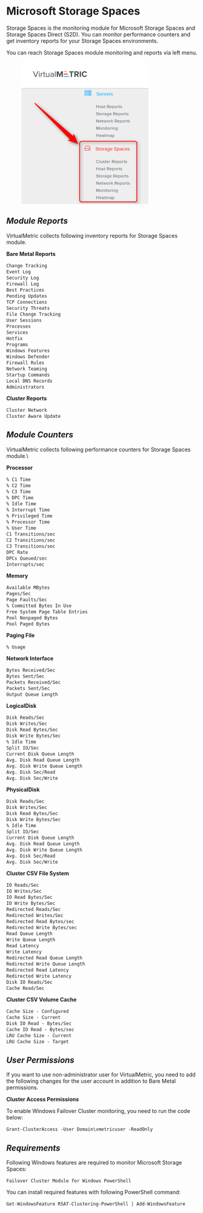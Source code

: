 # Microsoft Storage Spaces

Storage Spaces is the monitoring module for Microsoft Storage Spaces and Storage Spaces Direct (S2D). You can monitor performance counters and get inventory reports for your Storage Spaces environments.

You can reach Storage Spaces module monitoring and reports via left menu.

<div align="left">

<figure><img src="../../.gitbook/assets/image (70).png" alt=""><figcaption></figcaption></figure>

</div>

## _**Module Reports**_

VirtualMetric collects following inventory reports for Storage Spaces module.

**Bare Metal Reports**

```markup
Change Tracking
Event Log
Security Log
Firewall Log
Best Practices
Pending Updates
TCP Connections         
Security Threats         
File Change Tracking
User Sessions
Processes
Services
Hotfix
Programs
Windows Features         
Windows Defender
Firewall Rules
Network Teaming
Startup Commands
Local DNS Records
Administrators
```

**Cluster Reports**

```markup
Cluster Network
Cluster Aware Update
```

## _**Module Counters**_

VirtualMetric collects following performance counters for Storage Spaces module.\


**Processor**

```markup
% C1 Time
% C2 Time
% C3 Time
% DPC Time
% Idle Time
% Interrupt Time
% Privileged Time
% Processor Time
% User Time
C1 Transitions/sec
C2 Transitions/sec
C3 Transitions/sec
DPC Rate
DPCs Queued/sec
Interrupts/sec
```

**Memory**

```markup
Available MBytes
Pages/Sec
Page Faults/Sec
% Committed Bytes In Use
Free System Page Table Entries
Pool Nonpaged Bytes
Pool Paged Bytes
```

**Paging File**

```markup
% Usage
```

**Network Interface**

```markup
Bytes Received/Sec
Bytes Sent/Sec
Packets Received/Sec
Packets Sent/Sec
Output Queue Length
```

**LogicalDisk**

```markup
Disk Reads/Sec
Disk Writes/Sec
Disk Read Bytes/Sec
Disk Write Bytes/Sec
% Idle Time
Split IO/Sec
Current Disk Queue Length
Avg. Disk Read Queue Length
Avg. Disk Write Queue Length
Avg. Disk Sec/Read
Avg. Disk Sec/Write
```

**PhysicalDisk**

```markup
Disk Reads/Sec
Disk Writes/Sec
Disk Read Bytes/Sec
Disk Write Bytes/Sec
% Idle Time
Split IO/Sec
Current Disk Queue Length
Avg. Disk Read Queue Length
Avg. Disk Write Queue Length
Avg. Disk Sec/Read
Avg. Disk Sec/Write
```

**Cluster CSV File System**

```markup
IO Reads/Sec
IO Writes/Sec
IO Read Bytes/Sec
IO Write Bytes/Sec
Redirected Reads/Sec
Redirected Writes/Sec
Redirected Read Bytes/sec
Redirected Write Bytes/sec
Read Queue Length
Write Queue Length
Read Latency
Write Latency
Redirected Read Queue Length
Redirected Write Queue Length
Redirected Read Latency
Redirected Write Latency
Disk IO Reads/Sec
Cache Read/Sec
```

**Cluster CSV Volume Cache**

```markup
Cache Size - Configured
Cache Size - Current
Disk IO Read - Bytes/Sec
Cache IO Read - Bytes/sec
LRU Cache Size - Current
LRU Cache Size - Target
```

## _**User Permissions**_

If you want to use non-administrator user for VirtualMetric, you need to add the following changes for the user account in addition to Bare Metal permissions.

**Cluster Access Permissions**

To enable Windows Failover Cluster monitoring, you need to run the code below:

```markup
Grant-ClusterAccess -User Domain\vmetricuser -ReadOnly
```

## _**Requirements**_

Following Windows features are required to monitor Microsoft Storage Spaces:

```markup
Failover Cluster Module for Windows PowerShell
```

You can install required features with following PowerShell command:

```markup
Get-WindowsFeature RSAT-Clustering-PowerShell | Add-WindowsFeature
```
